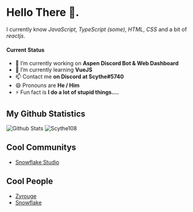 # Hello There 👋.

I currently know *JavaScript*, *TypeScript (some)*, *HTML*, *CSS* and a bit of *reactjs*.

#### Current Status
- 🔭 I’m currently working on **Aspen Discord Bot & Web Dashboard**
- 🌱 I’m currently learning **VueJS**
- 📫 Contact me **on Discord at Scythe#5740**
- 😄 Pronouns are **He / Him**
- ⚡ Fun fact is **I do a lot of stupid things....**

## My Github Statistics
![Github Stats](https://github-readme-stats.vercel.app/api?username=scythe108&show_icons=true&theme=synthwave)
![Scythe108](https://github-readme-stats.vercel.app/api/top-langs?username=scythe108&show_icons=true&theme=synthwave)

## Cool Communitys
- [Snowflake Studio](https://discord.gg/2SUybzb/)

## Cool People
- [Zyrouge](https://github.com/zyrouge/)
- [Snowflake](https://github.com/snowflake107/)
